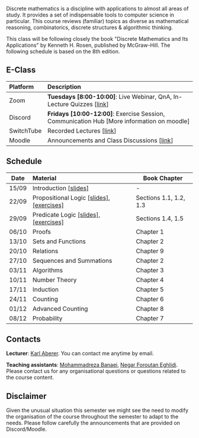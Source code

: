 Discrete mathematics is a discipline with applications to almost all areas of study. It provides a set of indispensable tools to computer science in particular. This course reviews (familiar) topics as diverse as mathematical reasoning, combinatorics, discrete structures & algorithmic thinking.

This class will be following closely the book "Discrete Mathematics and Its Applications" by Kenneth H. Rosen, published by McGraw-Hill. The following schedule is based on the 8th edition.


## E-Class

| Platform | Description  |
|:---------|:-----------|
Zoom | **Tuesdays [8:00-10:00]**: Live Webinar, QnA, In-Lecture Quizzes [[link](https://epfl.zoom.us/j/93750354361)] |
Discord |  **Fridays [10:00-12:00]**: Exercise Session, Communication Hub [More information on moodle] |
SwitchTube | Recorded Lectures [[link](https://tube.switch.ch/channels/355bebaa)]|
Moodle | Announcements and Class Discussions [[link](https://moodle.epfl.ch/course/view.php?id=16329)]|


## Schedule

| Date      |  Material                                             | Book Chapter           |
|:---------:|:------------------------------------------------------|------------------------|
| 15/09     |  Introduction [[slides]][0p]                          |        -               | 
| 22/09     |  Propositional Logic [[slides]][1p], [[exercises]][1e]| Sections 1.1, 1.2, 1.3 |
| 29/09     |  Predicate Logic [[slides]][2p], [[exercises]][2e]    | Sections 1.4, 1.5      |
| 06/10     |  Proofs                                               | Chapter 1              |
| 13/10     |  Sets and Functions                                   | Chapter 2              |
| 20/10     |  Relations                                            | Chapter 9              |
| 27/10     |  Sequences and Summations                             | Chapter 2              |
| 03/11     |  Algorithms                                           | Chapter 3              |
| 10/11     |  Number Theory                                        | Chapter 4              |
| 17/11     |  Induction                                            | Chapter 5              |
| 24/11     |  Counting                                             | Chapter 6              |  
| 01/12     |  Advanced Counting                                    | Chapter 8              |
| 08/12     |  Probability                                          | Chapter 7              |


## Contacts

**Lecturer**: [Karl Aberer](http://lsir.epfl.ch/aberer).
You can contact me anytime by email.

**Teaching assistants**: [Mohammadreza Banaei](mohammadreza.banaei@epfl.ch), [Negar Foroutan Eghlidi](https://people.epfl.ch/negar.foroutan).
Please contact us for any organisational questions or questions related to the course content.

## Disclaimer

Given the unusual situation this semester we might see the need to modify the organisation of the course throughout the semester to adapt to the needs. Please follow carefully the announcements that are provided on Discord/Moodle.



[0p]: https://github.com/LSIR/AICC-I/blob/master/Lectures/Week%200
[1p]: https://github.com/LSIR/AICC-I/blob/master/Lectures/Week%201
[1e]: https://github.com/LSIR/AICC-I/blob/master/Exercises/Week%201
[2p]: https://github.com/LSIR/AICC-I/blob/master/Lectures/Week%202
[2e]: https://github.com/LSIR/AICC-I/blob/master/Exercises/Week%202
